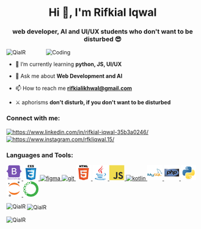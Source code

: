 <h1 align="center">Hi 👋, I'm Rifkial Iqwal</h1>
<h3 align="center">web developer, AI and UI/UX students who don't want to be disturbed 😎</h3>
<img align="right" alt="Coding" width="400" src="https://giphy.com/gifs/Pluralsight-computer-technology-coding-L1R1tvI9svkIWwpVYr">

<p align="left"> <img src="https://komarev.com/ghpvc/?username=QialR&label=Profile%20views&color=0e75b6&style=flat" alt="QialR" /> </p>

- 🌱 I’m currently learning **python, JS, UI/UX**

- 💬 Ask me about **Web Development and AI**

- 📫 How to reach me **rifkialikhwal@gmail.com**

- ⚔️ aphorisms  **don't disturb, if you don't want to be disturbed**

<h3 align="left">Connect with me:</h3>
<p align="left">
<a href="https://linkedin.com/in/https://www.linkedin.com/in/rifkial-iqwal-35b3a0246/" target="blank"><img align="center" src="https://raw.githubusercontent.com/rahuldkjain/github-profile-readme-generator/master/src/images/icons/Social/linked-in-alt.svg" alt="https://www.linkedin.com/in/rifkial-iqwal-35b3a0246/" height="30" width="40" /></a>
<a href="https://instagram.com/https://www.instagram.com/rfkliqwal.15/" target="blank"><img align="center" src="https://raw.githubusercontent.com/rahuldkjain/github-profile-readme-generator/master/src/images/icons/Social/instagram.svg" alt="https://www.instagram.com/rfkliqwal.15/" height="30" width="40" /></a>
</p>

<h3 align="left">Languages and Tools:</h3>
<p align="left"> <a href="https://getbootstrap.com" target="_blank" rel="noreferrer"> <img src="https://raw.githubusercontent.com/devicons/devicon/master/icons/bootstrap/bootstrap-plain-wordmark.svg" alt="bootstrap" width="40" height="40"/> </a> 
<a href="https://www.w3schools.com/css/" target="_blank" rel="noreferrer"> <img src="https://raw.githubusercontent.com/devicons/devicon/master/icons/css3/css3-original-wordmark.svg" alt="css3" width="40" height="40"/> </a>  
<a href="https://www.figma.com/" target="_blank" rel="noreferrer"> <img src="https://www.vectorlogo.zone/logos/figma/figma-icon.svg" alt="figma" width="40" height="40"/> </a>
 <a href="https://git-scm.com/" target="_blank" rel="noreferrer"> <img src="https://www.vectorlogo.zone/logos/git-scm/git-scm-icon.svg" alt="git" width="40" height="40"/> </a> 
 <a href="https://www.w3.org/html/" target="_blank" rel="noreferrer"> <img src="https://raw.githubusercontent.com/devicons/devicon/master/icons/html5/html5-original-wordmark.svg" alt="html5" width="40" height="40"/> </a> 
 <a href="https://www.java.com" target="_blank" rel="noreferrer"> <img src="https://raw.githubusercontent.com/devicons/devicon/master/icons/java/java-original.svg" alt="java" width="40" height="40"/> </a> 
 <a href="https://developer.mozilla.org/en-US/docs/Web/JavaScript" target="_blank" rel="noreferrer"> <img src="https://raw.githubusercontent.com/devicons/devicon/master/icons/javascript/javascript-original.svg" alt="javascript" width="40" height="40"/> </a>
  <a href="https://kotlinlang.org" target="_blank" rel="noreferrer"> <img src="https://www.vectorlogo.zone/logos/kotlinlang/kotlinlang-icon.svg" alt="kotlin" width="40" height="40"/> </a> 
  <a href="https://www.mysql.com/" target="_blank" rel="noreferrer"> <img src="https://raw.githubusercontent.com/devicons/devicon/master/icons/mysql/mysql-original-wordmark.svg" alt="mysql" width="40" height="40"/> </a> 
  <a href="https://www.php.net" target="_blank" rel="noreferrer"> <img src="https://raw.githubusercontent.com/devicons/devicon/master/icons/php/php-original.svg" alt="php" width="40" height="40"/> </a> 
  <a href="https://www.python.org" target="_blank" rel="noreferrer"> <img src="https://raw.githubusercontent.com/devicons/devicon/master/icons/python/python-original.svg" alt="python" width="40" height="40"/> </a> 
  <a href="https://jupyter.org/" target="_blank" rel="noreferrer"> <img src="https://raw.githubusercontent.com/devicons/devicon/master/icons/jupyter/jupyter-original.svg" alt="jupyter" width="40" height="40"/> </a>
  <a href="https://www.anaconda.com/" target="_blank" rel="noreferrer"> <img src="https://raw.githubusercontent.com/devicons/devicon/master/icons/anaconda/anaconda-original.svg" alt="jupyter" width="40" height="40"/> </a>
  </p>

<p><img align="left" src="https://github-readme-stats.vercel.app/api/top-langs?username=QialR&show_icons=true&locale=en&layout=compact" alt="QialR" /></p>

<p>&nbsp;<img align="center" src="https://github-readme-stats.vercel.app/api?username=QialR&show_icons=true&locale=en" alt="QialR" /></p>

<p><img align="center" src="https://github-readme-streak-stats.herokuapp.com/?user=QialR&" alt="QialR" /></p>

